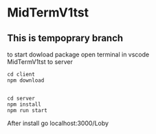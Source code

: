 # MidTermV1tst
## This is tempoprary branch


to start dowload package
open terminal in vscode <br>
MidTermV1tst to server
```
cd client
npm download


cd server 
npm install
npm run start

```
After install go localhost:3000/Loby

